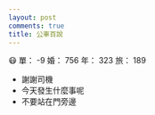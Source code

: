 ```yaml
---
layout: post
comments: true
title: 公車百說
---
```


:mask: 單： -9 婚： 756 年： 323 旅： 189

- 謝謝司機
- 今天發生什麼事呢
- 不要站在門旁邊

